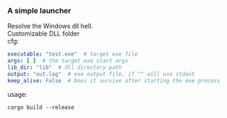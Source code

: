 ### A simple launcher
Resolve the Windows dll hell.   
Customizable DLL folder  
cfg:
```yaml
executable: "test.exe"  # target exe file
args: [ ]  # the target exe start args
lib_dir: "lib"  # dll directory path
output: "out.log"  # exe output file, if "" will use stdout
keep_alive: False  # Does it survive after starting the exe process
```
usage:
```shell
cargo build --release
```